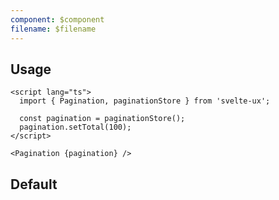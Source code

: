 ```yaml
---
component: $component
filename: $filename
---
```


<script lang="ts">
	import Pagination from '$lib/components/Pagination.svelte';
	import Preview from '$lib/components/Preview.svelte';

	import paginationStore from '$lib/stores/paginationStore';

	const pagination = paginationStore();
	pagination.setTotal(100);
</script>

## Usage

```svelte
<script lang="ts">
  import { Pagination, paginationStore } from 'svelte-ux';

  const pagination = paginationStore();
  pagination.setTotal(100);
</script>

<Pagination {pagination} />
```

## Default

<Preview>
	<Pagination {pagination} />
</Preview>
